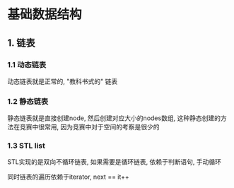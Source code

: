 # 基础数据结构

## 1. 链表

### 1.1 动态链表

动态链表就是正常的, "教科书式的" 链表

### 1.2 静态链表

静态链表就是直接创建node, 然后创建对应大小的nodes数组, 这种静态创建的方法在竞赛中很常用, 因为竞赛中对于空间的考察是很少的

### 1.3 STL list

STL实现的是双向不循环链表, 如果需要是循环链表, 依赖于判断语句, 手动循环

同时链表的遍历依赖于iterator, next == it++
